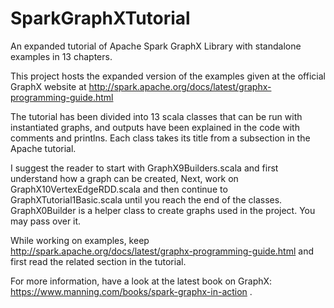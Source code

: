 # SparkGraphXTutorial
An expanded tutorial of Apache Spark GraphX Library with standalone examples in 13 chapters.


This project hosts the expanded version of the examples given at the official GraphX website at http://spark.apache.org/docs/latest/graphx-programming-guide.html



The tutorial has been divided into 13 scala classes that can be run with instantiated graphs, and outputs have been explained in the code with comments and printlns. Each class takes its title from a subsection in the Apache tutorial.

I suggest the reader to start with GraphX9Builders.scala and first understand how a graph can be created, Next, work on GraphX10VertexEdgeRDD.scala and then continue to GraphXTutorial1Basic.scala until you reach the end of the classes. GraphX0Builder is a helper class to create graphs used in the project. You may pass over it.

While working on examples, keep http://spark.apache.org/docs/latest/graphx-programming-guide.html and first read the related section in the tutorial. 

For more information, have a look at the latest book on GraphX: https://www.manning.com/books/spark-graphx-in-action .
